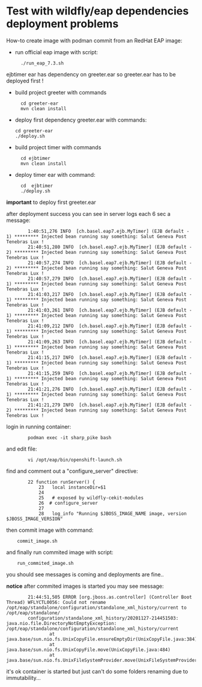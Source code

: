 #  Test with wildfly/eap dependencies deployment  problems



How-to create image with podman commit from  an RedHat EAP image:


* run official eap image  with script:

        ./run_eap_7.3.sh


ejbtimer ear has dependency on greeter.ear so greeter.ear has to be deployed first !



* build  project greeter with commands

        cd greeter-ear
        mvn clean install


* deploy first dependency greeter.ear with commands:

      cd greeter-ear
      ./deploy.sh


* build  project timer with commands

        cd ejbtimer
        mvn clean install



* deploy timer ear with command:


        cd  ejbtimer
        ./deploy.sh






**important** to deploy first greeter.ear

after deployment success you can see in server logs each 6 sec a message:

            1:40:51,276 INFO  [ch.basel.eap7.ejb.MyTimer] (EJB default - 1) ********* Injected bean running say something: Salut Geneva Post Tenebras Lux !
            21:40:51,280 INFO  [ch.basel.eap7.ejb.MyTimer] (EJB default - 2) ********* Injected bean running say something: Salut Geneva Post Tenebras Lux !
            21:40:57,274 INFO  [ch.basel.eap7.ejb.MyTimer] (EJB default - 2) ********* Injected bean running say something: Salut Geneva Post Tenebras Lux !
            21:40:57,279 INFO  [ch.basel.eap7.ejb.MyTimer] (EJB default - 1) ********* Injected bean running say something: Salut Geneva Post Tenebras Lux !
            21:41:03,217 INFO  [ch.basel.eap7.ejb.MyTimer] (EJB default - 1) ********* Injected bean running say something: Salut Geneva Post Tenebras Lux !
            21:41:03,261 INFO  [ch.basel.eap7.ejb.MyTimer] (EJB default - 1) ********* Injected bean running say something: Salut Geneva Post Tenebras Lux !
            21:41:09,212 INFO  [ch.basel.eap7.ejb.MyTimer] (EJB default - 1) ********* Injected bean running say something: Salut Geneva Post Tenebras Lux !
            21:41:09,263 INFO  [ch.basel.eap7.ejb.MyTimer] (EJB default - 1) ********* Injected bean running say something: Salut Geneva Post Tenebras Lux !
            21:41:15,217 INFO  [ch.basel.eap7.ejb.MyTimer] (EJB default - 1) ********* Injected bean running say something: Salut Geneva Post Tenebras Lux !
            21:41:15,259 INFO  [ch.basel.eap7.ejb.MyTimer] (EJB default - 1) ********* Injected bean running say something: Salut Geneva Post Tenebras Lux !
            21:41:21,276 INFO  [ch.basel.eap7.ejb.MyTimer] (EJB default - 1) ********* Injected bean running say something: Salut Geneva Post Tenebras Lux !
            21:41:21,279 INFO  [ch.basel.eap7.ejb.MyTimer] (EJB default - 2) ********* Injected bean running say something: Salut Geneva Post Tenebras Lux !

login in running container:

            podman exec -it sharp_pike bash

and edit file:


            vi /opt/eap/bin/openshift-launch.sh


find and comment out a "configure_server" directive:


            22 function runServer() {
                23   local instanceDir=$1
                24
                25   # exposed by wildfly-cekit-modules
                26  # configure_server
                27
                28   log_info "Running $JBOSS_IMAGE_NAME image, version $JBOSS_IMAGE_VERSION"


then  commit image with command:

        commit_image.sh


and finally run commited image with script:


        run_commited_image.sh

you should see messages is coming and deployments are fine..



**notice** after commited images is started you may see message:


            21:44:51,505 ERROR [org.jboss.as.controller] (Controller Boot Thread) WFLYCTL0056: Could not rename /opt/eap/standalone/configuration/standalone_xml_history/current to /opt/eap/standalone/
            configuration/standalone_xml_history/20201127-214451503: java.nio.file.DirectoryNotEmptyException: /opt/eap/standalone/configuration/standalone_xml_history/current
                    at java.base/sun.nio.fs.UnixCopyFile.ensureEmptyDir(UnixCopyFile.java:384)                                                                                                          
                    at java.base/sun.nio.fs.UnixCopyFile.move(UnixCopyFile.java:484)
                    at java.base/sun.nio.fs.UnixFileSystemProvider.move(UnixFileSystemProvider.java:267)


it's ok  container is started  but just can't do some folders renaming  due  to immutability...
